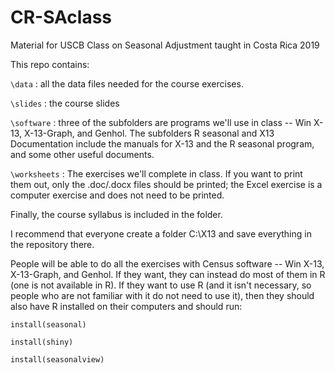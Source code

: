 # CR-SAclass
Material for USCB Class on Seasonal Adjustment taught in Costa Rica 2019

This repo contains:

`\data` :  all the data files needed for the course exercises.

`\slides` : the course slides

`\software` : three of the subfolders are programs we'll use in class -- Win X-13, X-13-Graph, and Genhol. The subfolders R seasonal and X13 Documentation include the manuals for X-13 and the R seasonal program, and some other useful documents.

`\worksheets` : The exercises we'll complete in class. If you want to print them out, only the .doc/.docx files should be printed; the Excel exercise is a computer exercise and does not need to be printed.

Finally, the course syllabus is included in the folder. 

I recommend that everyone create a folder C:\X13 and save everything in the repository there.

People will be able to do all the exercises with Census software -- Win X-13, X-13-Graph, and Genhol. If they want, they can instead do most of them in R (one is not available in R). If they want to use R (and it isn't necessary, so people who are not familiar with it do not need to use it), then they should also have R installed on their computers and should run:

`install(seasonal)`

`install(shiny)`  

`install(seasonalview)`

